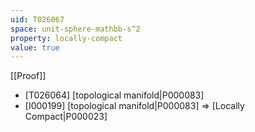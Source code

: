 ```yaml
---
uid: T026067
space: unit-sphere-mathbb-s^2
property: locally-compact
value: true
---
```

[[Proof]]

* [T026064] [topological manifold|P000083]
* [I000199] [topological manifold|P000083] => [Locally Compact|P000023]

